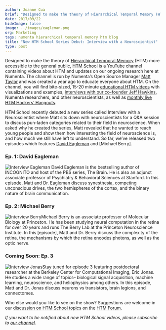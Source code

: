 ```yaml
---
author: Joanne Cua
brief: "Designed to make the theory of Hierarchical Temporal Memory (HTM) more accessible to the general public, HTM School is a YouTube channel containing videos about HTM and updates on our ongoing research here at Numenta. The channel is run by Numenta’s Open Source Manager Matt Taylor and was created a year ago to educate everyone about HTM. On the channel, you will find bite-sized, 15-20 minute educational HTM videos with visualizations and examples, interviews with our co-founder Jeff Hawkins, Numenta researchers, and other neuroscientists, as well as monthly live HTM Hackers’ Hangouts."
date: 2017/09/22
hideImage: false
image: ../images/eagleman.png
org: Marketing
tags: numenta hierarchical temporal memory htm blog
title: "New HTM School Series Debut: Interview with a Neuroscientist"
type: post
---
```


Designed to make the theory of [Hierarchical Temporal Memory](https://www.google.com/url?sa=t&rct=j&q=&esrc=s&source=web&cd=2&cad=rja&uact=8&ved=0ahUKEwjpkf6C3KLWAhVJyVQKHVv9AfUQFggsMAE&url=https%3A%2F%2Fen.wikipedia.org%2Fwiki%2FHierarchical_temporal_memory&usg=AFQjCNFavMKKyOw0VnacUznBqq2JpCY4eg) (HTM) more accessible to the general public, [HTM School](http://youtube.com/OfficialNumenta) is a YouTube channel containing videos about HTM and updates on our ongoing research here at Numenta. The channel is run by Numenta’s Open Source Manager [Matt Taylor](https://discourse.numenta.org/users/rhyolight/activity) and was created a year ago to educate everyone about HTM. On the channel, you will find bite-sized, 15-20 minute [educational HTM videos](https://www.youtube.com/playlist?list=PL3yXMgtrZmDqhsFQzwUC9V8MeeVOQ7eZ9) with visualizations and examples, [interviews with our co-founder Jeff Hawkins](https://www.youtube.com/playlist?list=PL3yXMgtrZmDrlePl0jUIZWKwQwUgOfxA-), Numenta researchers, and other neuroscientists, as well as [monthly live HTM Hackers’ Hangouts](https://www.youtube.com/playlist?list=PL3yXMgtrZmDogxgQa_dKsuWj-0Wi_UZlJ).

HTM School recently debuted a new series called Interview with a Neuroscientist where Matt sits down with neuroscientists for a Q&A session to discuss pun-laden categories related to their field in neuroscience. When asked why he created the series, Matt revealed that he wanted to reach young people and show them how interesting the field of neuroscience is, and how much we still have left to understand. So far, we’ve released two episodes which features [David Eagleman](https://www.youtube.com/watch?v=IFk436BlPhE&t=1s) and [Michael Berry].

### Ep. 1: David Eagleman
![Interview Eagleman](../images/eagleman.png) David Eagleman is the bestselling author of INCOGNITO and host of the PBS series, The Brain. He is also an adjunct associate professor of Psychiatry & Behavioral Sciences at Stanford. In this <a href="https://www.youtube.com/watch?v=IFk436BlPhE&t=1s">episode</a>, Matt and Dr. Eagleman discuss synesthesia, competing unconscious drives, the two hemispheres of the cortex, and the binary nature of brain communication.

### Ep. 2: Michael Berry
![Interview Berry](../images/berry.png)Michael Berry is an associate professor of Molecular Biology at Princeton. He has been studying neural computation in the retina for over 20 years and runs The Berry Lab at the Princeton Neuroscience Institute. In this [episode], Matt and Dr. Berry discuss the complexity of the retina, the mechanisms by which the retina encodes photons, as well as the optic nerve.

### Coming Soon: Ep. 3
![Interview Jonas](../images/jonas.png)Stay tuned for episode 3 featuring postdoctoral researcher at the Berkeley Center for Computational Imaging, Eric Jonas. He studies a wide range of topics– biological signal acquisition, machine learning, neuroscience, and heliophysics among others. In this episode, Matt and Dr. Jonas discuss neurons vs transistors, brain legions, and connectomes.

Who else would you like to see on the show? Suggestions are welcome in our [discussion on HTM School topics](https://discourse.numenta.org/c/other-topics/youtube) on the [HTM Forum](http://discourse.numenta.com/).

*If you want to be notified about new HTM School videos, please subscribe to [our channel](http://youtube.com/OfficialNumenta).*
